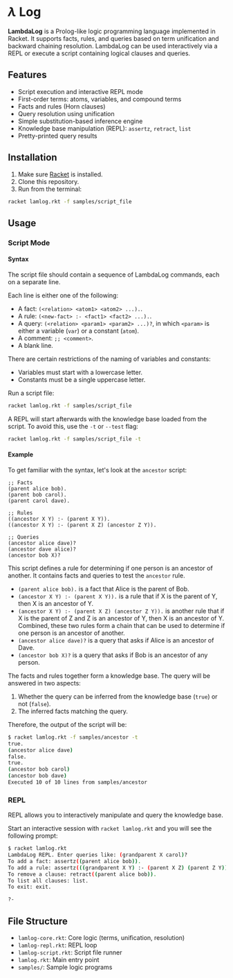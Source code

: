 # $\lambda$ Log

**LambdaLog** is a Prolog-like logic programming language implemented in Racket. It supports facts, rules, and queries based on term unification and backward chaining resolution. LambdaLog can be used interactively via a REPL or execute a script containing logical clauses and queries.

## Features

- Script execution and interactive REPL mode
- First-order terms: atoms, variables, and compound terms
- Facts and rules (Horn clauses)
- Query resolution using unification
- Simple substitution-based inference engine
- Knowledge base manipulation (REPL): `assertz`, `retract`, `list`
- Pretty-printed query results

## Installation

1. Make sure [Racket](https://racket-lang.org/) is installed.
2. Clone this repository.
3. Run from the terminal:

```sh
racket lamlog.rkt -f samples/script_file
```

## Usage

### Script Mode

#### Syntax

The script file should contain a sequence of LambdaLog commands, each on a separate line.

Each line is either one of the following:
- A fact: `(<relation> <atom1> <atom2> ...).`.
- A rule: `(<new-fact> :- <fact1> <fact2> ...).`.
- A query: `(<relation> <param1> <param2> ...)?`, in which `<param>` is either a variable (`var`) or a constant (`atom`).
- A comment: `;; <comment>`.
- A blank line.

There are certain restrictions of the naming of variables and constants:
- Variables must start with a lowercase letter.
- Constants must be a single uppercase letter.

Run a script file:

```sh
racket lamlog.rkt -f samples/script_file
```

A REPL will start afterwards with the knowledge base loaded from the script. To avoid this, use the `-t` or `--test` flag:

```sh
racket lamlog.rkt -f samples/script_file -t
```

#### Example

To get familiar with the syntax, let's look at the `ancestor` script:

```lamlog
;; Facts
(parent alice bob).
(parent bob carol).
(parent carol dave).

;; Rules
((ancestor X Y) :- (parent X Y)).
((ancestor X Y) :- (parent X Z) (ancestor Z Y)).

;; Queries
(ancestor alice dave)?
(ancestor dave alice)?
(ancestor bob X)?
```

This script defines a rule for determining if one person is an ancestor of another. It contains facts and queries to test the `ancestor` rule.
- `(parent alice bob).` is a fact that Alice is the parent of Bob.
- `(ancestor X Y) :- (parent X Y)).` is a rule that if X is the parent of Y, then X is an ancestor of Y.
- `(ancestor X Y) :- (parent X Z) (ancestor Z Y)).` is another rule that if X is the parent of Z and Z is an ancestor of Y, then X is an ancestor of Y. Combined, these two rules form a chain that can be used to determine if one person is an ancestor of another.
- `(ancestor alice dave)?` is a query that asks if Alice is an ancestor of Dave.
- `(ancestor bob X)?` is a query that asks if Bob is an ancestor of any person.

The facts and rules together form a knowledge base. The query will be answered in two aspects:
1. Whether the query can be inferred from the knowledge base (`true`) or not (`false`).
2. The inferred facts matching the query.

Therefore, the output of the script will be:
```sh
$ racket lamlog.rkt -f samples/ancestor -t
true.
(ancestor alice dave)
false.
true.
(ancestor bob carol)
(ancestor bob dave)
Executed 10 of 10 lines from samples/ancestor
```

### REPL

REPL allows you to interactively manipulate and query the knowledge base.

Start an interactive session with `racket lamlog.rkt` and you will see the following prompt:

```sh
$ racket lamlog.rkt
LambdaLog REPL. Enter queries like: (grandparent X carol)?
To add a fact: assertz((parent alice bob)).
To add a rule: assertz(((grandparent X Y) :- (parent X Z) (parent Z Y))).
To remove a clause: retract((parent alice bob)).
To list all clauses: list.
To exit: exit.

?-
```

## File Structure

* `lamlog-core.rkt`: Core logic (terms, unification, resolution)
* `lamlog-repl.rkt`: REPL loop
* `lamlog-script.rkt`: Script file runner
* `lamlog.rkt`: Main entry point
* `samples/`: Sample logic programs
